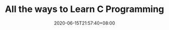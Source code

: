 ---
title: "All the ways to Learn C Programming"
date: 2020-06-15T21:57:40+08:00
lastmod: 2020-07-08T01:01:01+03:00
categories: ["Programming Languages"]
url: "/programming-languages/all-ways-to-learn-c/"
type: skills
layout: programming
name: "C"
description: "Hack the learning process and discover the ways to learn C programming efficiently by knowing for each way their strong and weak points, along with resources or links on each one to broaden your programming knowledge."
ogimage: "/img/programming/ways-covers/13-way-to-learn-c.png"
authors: ["All Ways to Study Team"]
---